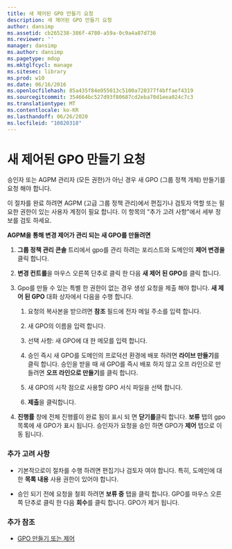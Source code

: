 ```yaml
---
title: 새 제어된 GPO 만들기 요청
description: 새 제어된 GPO 만들기 요청
author: dansimp
ms.assetid: cb265238-386f-4780-a59a-0c9a4a87d736
ms.reviewer: ''
manager: dansimp
ms.author: dansimp
ms.pagetype: mdop
ms.mktglfcycl: manage
ms.sitesec: library
ms.prod: w10
ms.date: 06/16/2016
ms.openlocfilehash: 85a435f84e055013c5100a720377f4bffaef4319
ms.sourcegitcommit: 354664bc527d93f80687cd2eba70d1eea024c7c3
ms.translationtype: MT
ms.contentlocale: ko-KR
ms.lasthandoff: 06/26/2020
ms.locfileid: "10820318"
---
```

# 새 제어된 GPO 만들기 요청


승인자 또는 AGPM 관리자 (모든 권한)가 아닌 경우 새 GPO (그룹 정책 개체) 만들기를 요청 해야 합니다.

이 절차를 완료 하려면 AGPM (고급 그룹 정책 관리)에서 편집기나 검토자 역할 또는 필요한 권한이 있는 사용자 계정이 필요 합니다. 이 항목의 "추가 고려 사항"에서 세부 정보를 검토 하세요.

**AGPM을 통해 변경 제어가 관리 되는 새 GPO를 만들려면**

1.  **그룹 정책 관리 콘솔** 트리에서 gpo를 관리 하려는 포리스트와 도메인의 **제어 변경을** 클릭 합니다.

2.  **변경 컨트롤**을 마우스 오른쪽 단추로 클릭 한 다음 **새 제어 된 GPO**를 클릭 합니다.

3.  Gpo를 만들 수 있는 특별 한 권한이 없는 경우 생성 요청을 제출 해야 합니다. **새 제어 된 GPO** 대화 상자에서 다음을 수행 합니다.

    1.  요청의 복사본을 받으려면 **참조** 필드에 전자 메일 주소를 입력 합니다.

    2.  새 GPO의 이름을 입력 합니다.

    3.  선택 사항: 새 GPO에 대 한 메모를 입력 합니다.

    4.  승인 즉시 새 GPO를 도메인의 프로덕션 환경에 배포 하려면 **라이브 만들기**를 클릭 합니다. 승인을 받을 때 새 GPO를 즉시 배포 하지 않고 오프 라인으로 만들려면 **오프 라인으로 만들기**를 클릭 합니다.

    5.  새 GPO의 시작 점으로 사용할 GPO 서식 파일을 선택 합니다.

    6.  **제출**을 클릭합니다.

4.  **진행률** 창에 전체 진행률이 완료 됨이 표시 되 면 **닫기를**클릭 합니다. **보류** 탭의 gpo 목록에 새 GPO가 표시 됩니다. 승인자가 요청을 승인 하면 GPO가 **제어** 탭으로 이동 됩니다.

### 추가 고려 사항

-   기본적으로이 절차를 수행 하려면 편집기나 검토자 여야 합니다. 특히, 도메인에 대 한 **목록 내용** 사용 권한이 있어야 합니다.

-   승인 되기 전에 요청을 철회 하려면 **보류 중** 탭을 클릭 합니다. GPO를 마우스 오른쪽 단추로 클릭 한 다음 **회수**를 클릭 합니다. GPO가 제거 됩니다.

### 추가 참조

-   [GPO 만들기 또는 제어](creating-or-controlling-a-gpo-agpm40-ed.md)

 

 





